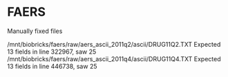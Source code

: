 # FAERS

Manually fixed files 

/mnt/biobricks/faers/raw/aers_ascii_2011q2/ascii/DRUG11Q2.TXT
Expected 13 fields in line 322967, saw 25
/mnt/biobricks/faers/raw/aers_ascii_2011q4/ascii/DRUG11Q4.TXT
Expected 13 fields in line 446738, saw 25